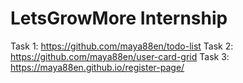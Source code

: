 # LetsGrowMore Internship

Task 1: https://github.com/maya88en/todo-list
Task 2: https://github.com/maya88en/user-card-grid
Task 3: https://maya88en.github.io/register-page/
